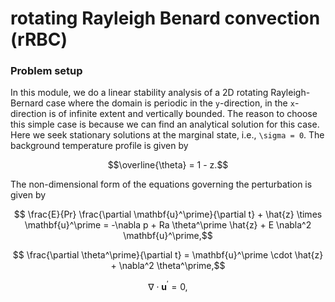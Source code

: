 # rotating Rayleigh Benard convection (rRBC)

### Problem setup

In this module, we do a linear stability analysis of a 2D rotating Rayleigh-Bernard case where the domain is periodic in the ``y``-direction, 
in the ``x``-direction is of infinite extent and vertically bounded. The reason to choose this simple case is because we can find an analytical solution for this case. Here we seek stationary solutions at the marginal state, i.e., ```\sigma = 0```. The background temperature profile is given by 
```math
\overline{\theta} = 1 - z.
```
The non-dimensional form of the equations governing the perturbation is given by 
```math
    \frac{E}{Pr} \frac{\partial \mathbf{u}^\prime}{\partial t} 
    + \hat{z} \times \mathbf{u}^\prime =
    -\nabla p + Ra \theta^\prime \hat{z} + E \nabla^2 \mathbf{u}^\prime,
```
```math
    \frac{\partial \theta^\prime}{\partial t} 
    = \mathbf{u}^\prime \cdot \hat{z} + \nabla^2 \theta^\prime,
```
```math
    \nabla \cdot \mathbf{u}^\prime = 0,
```
